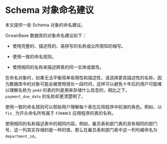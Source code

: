 Schema 对象命名建议 
==================================

本文提供一些 Schema 对象的命名建议。

OceanBase 数据库的对象命名建议如下：

* 使用完整的、描述性的、易拼写的名称或众所周知的缩写。

  

* 使用一致的命名规则。

  

* 使用相同的名称来描述跨表的同一实体或属性。

  




在命名对象时，如果无法平衡简单易用性和描述性，请选择更具描述性的名称，因为数据库中的对象可能会被使用很长一段时间，这样可以避免十年后的用户可能难以理解名称为 `pmdd` 的表的列是用来存储什么信息的，相比之下，`payment_due_date` 的名称却更清楚明了。

使用一致的命名规则可以帮助用户理解每个表在应用程序中扮演的角色。例如，以 `fin_` 为开头命名所有属于 `FINANCE` 应用程序的表的名称。

使用相同的名称描述表中的相同内容。例如，雇员表和部门表的具有相同的部门号，这一列其实存储的是一样的值，那么在雇员表和部门表中这一列均被命名为 `department_id`。
